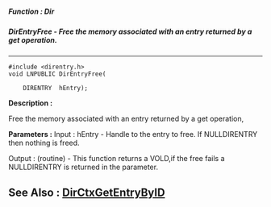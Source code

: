 ##### Function : Dir
##### DirEntryFree - Free the memory associated with an entry returned by a get operation. 
---
```
#include <direntry.h>
void LNPUBLIC DirEntryFree(

	DIRENTRY  hEntry);
```
**Description :**

Free the memory associated with an entry returned by a get operation,

**Parameters :**
Input :
hEntry  -  Handle to the entry to free. If NULLDIRENTRY then nothing is freed. 

Output :
(routine)  -  This function returns a VOLD,if the free fails a NULLDIRENTRY is returned in the parameter.



**See Also :**
[DirCtxGetEntryByID](/domino-c-api-docs/reference/Func/DirCtxGetEntryByID)
---
